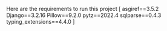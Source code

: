 Here are the requirements to run this project
[
asgiref==3.5.2
Django==3.2.16
Pillow==9.2.0
pytz==2022.4
sqlparse==0.4.3
typing_extensions==4.4.0
]
